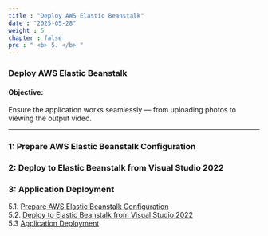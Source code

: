 ```yaml
---
title : "Deploy AWS Elastic Beanstalk"
date : "2025-05-28"
weight : 5
chapter : false
pre : " <b> 5. </b> "
---
```


### Deploy AWS Elastic Beanstalk

#### Objective:
Ensure the application works seamlessly — from uploading photos to viewing the output video.

---

### 1: Prepare AWS Elastic Beanstalk Configuration
### 2: Deploy to Elastic Beanstalk from Visual Studio 2022
### 3: Application Deployment

5.1. [Prepare AWS Elastic Beanstalk Configuration](4.1-updateiamrole/) \
5.2. [Deploy to Elastic Beanstalk from Visual Studio 2022](4.2-creates3bucket/) \
5.3 [Application Deployment](4.2-creates3bucket/)